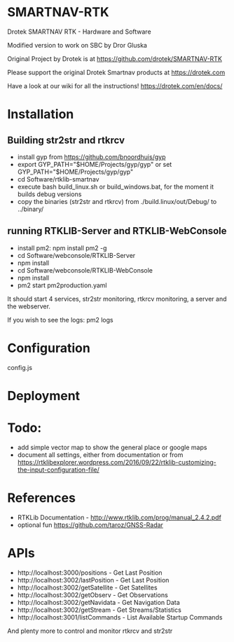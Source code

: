# SMARTNAV-RTK
Drotek SMARTNAV RTK - Hardware and Software

Modified version to work on SBC by Dror Gluska

Original Project by Drotek is at https://github.com/drotek/SMARTNAV-RTK

Please support the original Drotek Smartnav products at https://drotek.com

Have a look at our wiki for all the instructions! https://drotek.com/en/docs/



# Installation

## Building str2str and rtkrcv
- install gyp from https://github.com/bnoordhuis/gyp
- export GYP_PATH="$HOME/Projects/gyp/gyp" or set GYP_PATH="$HOME/Projects/gyp/gyp"
- cd Software/rtklib-smartnav
- execute bash build_linux.sh or build_windows.bat, for the moment it builds debug versions
- copy the binaries (str2str and rtkrcv) from ./build.linux/out/Debug/ to ../binary/

## running RTKLIB-Server and RTKLIB-WebConsole
- install pm2: npm install pm2 -g
- cd Software/webconsole/RTKLIB-Server
- npm install
- cd Software/webconsole/RTKLIB-WebConsole
- npm install
- pm2 start pm2production.yaml

It should start 4 services, str2str monitoring, rtkrcv monitoring, a server and the webserver.

If you wish to see the logs:
pm2 logs


# Configuration
config.js


# Deployment


# Todo:
- add simple vector map to show the general place or google maps
- document all settings, either from documentation or from https://rtklibexplorer.wordpress.com/2016/09/22/rtklib-customizing-the-input-configuration-file/
# References
- RTKLib Documentation - http://www.rtklib.com/prog/manual_2.4.2.pdf
- optional fun https://github.com/taroz/GNSS-Radar

# APIs
- http://localhost:3000/positions - Get Last Position
- http://localhost:3002/lastPosition - Get Last Position
- http://localhost:3002/getSatellite - Get Satellites
- http://localhost:3002/getObserv - Get Observations
- http://localhost:3002/getNavidata - Get Navigation Data
- http://localhost:3002/getStream - Get Streams/Statistics
- http://localhost:3001/listCommands - List Available Startup Commands

And plenty more to control and monitor rtkrcv and str2str